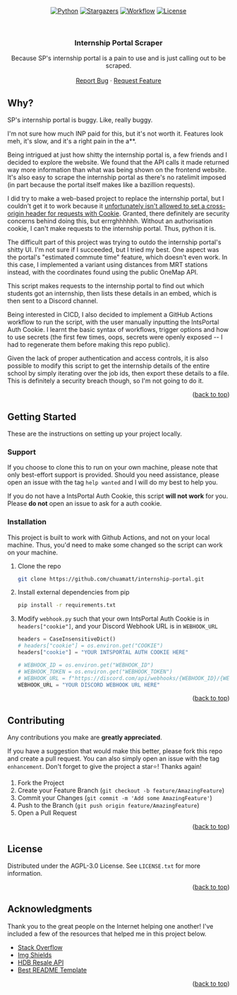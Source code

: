 <a name="readme-top"></a>

<!-- PROJECT SHIELDS -->
<div align="center">

[![Python][python-shield]][python-url]
[![Stargazers][stars-shield]][stars-url]
[![Workflow][workflow-shield]][workflow-url]
[![License][license-shield]][license-url]

</div>

<!-- PROJECT LOGO -->
<br />
<div align="center">

  <h3 align="center">Internship Portal Scraper</h3>

  <p align="center">
    Because SP's internship portal is a pain to use and is just calling out to be scraped.
    <br />
    <br />
    <a href="https://github.com/chuamatt/internship-portal/issues">Report Bug</a>
    ·
    <a href="https://github.com/chuamatt/internship-portal/issues">Request Feature</a>
  </p>
</div>


<!-- WHY -->
## Why?

SP's internship portal is buggy. Like, really buggy. 

I'm not sure how much INP paid for this, but it's not worth it. Features look meh, it's slow, and it's a right pain in the a**.

Being intrigued at just how shitty the internship portal is, a few friends and I decided to explore the website. We found that the API calls it made returned way more information than what was being shown on the frontend website. It's also easy to scrape the internship portal as there's no ratelimit imposed (in part because the portal itself makes like a bazillion requests). 

I did try to make a web-based project to replace the internship portal, but I couldn't get it to work because it [unfortunately isn't allowed to set a cross-origin header for requests with Cookie](https://developer.mozilla.org/en-US/docs/Glossary/Forbidden_header_name). Granted, there definitely are security concerns behind doing this, but errrghhhhhh. Without an authorisation cookie, I can't make requests to the internship portal. Thus, python it is.

The difficult part of this project was trying to outdo the internship portal's shitty UI. I'm not sure if I succeeded, but I tried my best. One aspect was the portal's "estimated commute time" feature, which doesn't even work. In this case, I implemented a variant using distances from MRT stations instead, with the coordinates found using the public OneMap API. 

This script makes requests to the internship portal to find out which students got an internship, then lists these details in an embed, which is then sent to a Discord channel. 

Being interested in CICD, I also decided to implement a GitHub Actions workflow to run the script, with the user manually inputting the IntsPortal Auth Cookie. I learnt the basic syntax of workflows, trigger options and how to use secrets (the first few times, oops, secrets were openly exposed -- I had to regenerate them before making this repo public).

Given the lack of proper authentication and access controls, it is also possible to modify this script to get the internship details of the entire school by simply iterating over the job ids, then export these details to a file. This is definitely a security breach though, so I'm not going to do it.


<p align="right">(<a href="#readme-top">back to top</a>)</p>


<!-- GETTING STARTED -->
## Getting Started

These are the instructions on setting up your project locally.

### Support

If you choose to clone this to run on your own machine, please note that only best-effort support is provided. Should you need assistance, please open an issue with the tag `help wanted` and I will do my best to help you.

If you do not have a IntsPortal Auth Cookie, this script **will not work** for you. Please **do not** open an issue to ask for a auth cookie.

### Installation

This project is built to work with Github Actions, and not on your local machine. Thus, you'd need to make some changed so the script can work on your machine.

1.  Clone the repo
    ```sh
    git clone https://github.com/chuamatt/internship-portal.git
    ```
2.  Install external dependencies from pip
    ```sh
    pip install -r requirements.txt
    ```
   3.  Modify `webhook.py` such that your own IntsPortal Auth Cookie is in `headers["cookie"]`, and your Discord Webhook URL is in `WEBHOOK_URL`
       ```py
       headers = CaseInsensitiveDict()
       # headers["cookie"] = os.environ.get("COOKIE")
       headers["cookie"] = "YOUR INTSPORTAL AUTH COOKIE HERE"
       ```
       ```py
       # WEBHOOK_ID = os.environ.get("WEBHOOK_ID")
       # WEBHOOK_TOKEN = os.environ.get("WEBHOOK_TOKEN")
       # WEBHOOK_URL = f"https://discord.com/api/webhooks/{WEBHOOK_ID}/{WEBHOOK_TOKEN}"
       WEBHOOK_URL = "YOUR DISCORD WEBHOOK URL HERE"
       ```

<p align="right">(<a href="#readme-top">back to top</a>)</p>

<!-- CONTRIBUTING -->
## Contributing

 Any contributions you make are **greatly appreciated**.

If you have a suggestion that would make this better, please fork this repo and create a pull request. You can also simply open an issue with the tag `enhancement`.
Don't forget to give the project a star⭐! Thanks again!

1. Fork the Project
2. Create your Feature Branch (`git checkout -b feature/AmazingFeature`)
3. Commit your Changes (`git commit -m 'Add some AmazingFeature'`)
4. Push to the Branch (`git push origin feature/AmazingFeature`)
5. Open a Pull Request

<p align="right">(<a href="#readme-top">back to top</a>)</p>



<!-- LICENSE -->
## License

Distributed under the AGPL-3.0 License. See `LICENSE.txt` for more information.

<p align="right">(<a href="#readme-top">back to top</a>)</p>


<!-- ACKNOWLEDGMENTS -->
## Acknowledgments

Thank you to the great people on the Internet helping one another! I've included a few of the resources that helped me in this project below.

* [Stack Overflow](https://stackoverflow.com)
* [Img Shields](https://shields.io)
* [HDB Resale API](https://github.com/yuan-yexi/hdb-resale-api/blob/master/script.py)
* [Best README Template](https://github.com/othneildrew/Best-README-Template)

<p align="right">(<a href="#readme-top">back to top</a>)</p>



<!-- MARKDOWN LINKS & IMAGES -->
<!-- https://www.markdownguide.org/basic-syntax/#reference-style-links -->
[python-shield]: https://img.shields.io/badge/python%203.9-3670A0?style=for-the-badge&logo=python&logoColor=ffdd54
[python-url]: https://www.python.org/downloads/release/python-3916/
[stars-shield]: https://img.shields.io/github/stars/chuamatt/internship-portal.svg?style=for-the-badge
[stars-url]: https://github.com/chuamatt/internship-portal/stargazers
[workflow-shield]: https://img.shields.io/github/actions/workflow/status/chuamatt/internship-portal/main.yml?branch=main&style=for-the-badge
[workflow-url]: https://github.com/chuamatt/internship-portal/actions
[license-shield]: https://img.shields.io/github/license/chuamatt/internship-portal.svg?style=for-the-badge
[license-url]: https://github.com/chuamatt/internship-portal/blob/master/LICENSE.txt